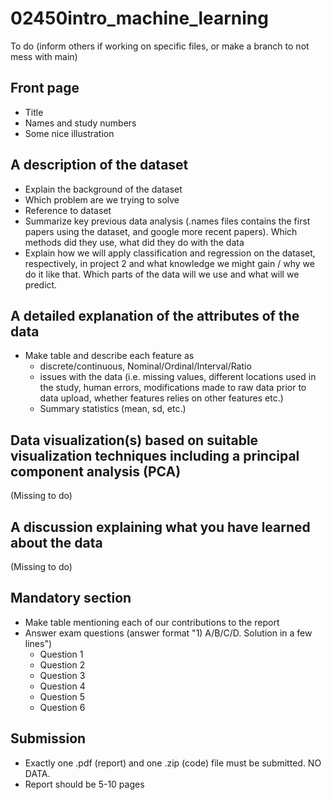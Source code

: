 # 02450intro_machine_learning

To do (inform others if working on specific files, or make a branch to not mess with main)

## Front page
- Title
- Names and study numbers
- Some nice illustration

## A description of the dataset
- Explain the background of the dataset
- Which problem are we trying to solve
- Reference to dataset
- Summarize key previous data analysis (.names files contains the first papers using the dataset, and google more recent papers). Which methods did they use, what did they do with the data
- Explain how we will apply classification and regression on the dataset, respectively, in project 2 and what knowledge we might gain / why we do it like that. Which parts of the data will we use and what will we predict.

## A detailed explanation of the attributes of the data
- Make table and describe each feature as 
    - discrete/continuous, Nominal/Ordinal/Interval/Ratio
    - issues with the data (i.e. missing values, different locations used in the study, human errors, modifications made to raw data prior to data upload, whether features relies on other features etc.)
    - Summary statistics (mean, sd, etc.)

## Data visualization(s) based on suitable visualization techniques including a principal component analysis (PCA)
(Missing to do)

## A discussion explaining what you have learned about the data
(Missing to do)

## Mandatory section
- Make table mentioning each of our contributions to the report
- Answer exam questions (answer format "1) A/B/C/D. Solution in a few lines")
    - Question 1
    - Question 2
    - Question 3
    - Question 4
    - Question 5
    - Question 6

## Submission
- Exactly one .pdf (report) and one .zip (code) file must be submitted. NO DATA.
- Report should be 5-10 pages